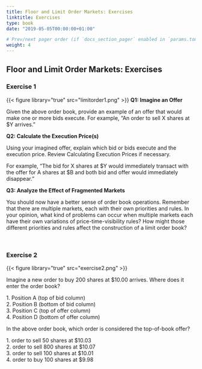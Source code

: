 ```yaml
---
title: Floor and Limit Order Markets: Exercises
linktitle: Exercises
type: book
date: "2019-05-05T00:00:00+01:00"

# Prev/next pager order (if `docs_section_pager` enabled in `params.toml`)
weight: 4
---
```


## Floor and Limit Order Markets: Exercises

### Exercise 1

{{< figure library="true" src="limitorder1.png"  >}}
<b>Q1: Imagine an Offer</b>
<p>Given the above order book, provide an example of an offer that would make one or more bids execute. For example, “An order to sell X shares at $Y arrives.”</p>

<b>Q2: Calculate the Execution Price(s)</b>
<p>Using your imagined offer, explain which bid or bids execute and the execution price. Review Calculating Execution Prices if necessary.</p>
<p>For example, “The bid for X shares at $Y would immediately transact with the offer for A shares at $B and both bid and offer would immediately disappear.”</p>
<b>Q3: Analyze the Effect of Fragmented Markets</b>
<p>You should now have a better sense of order book operations. Remember that there are multiple markets, each with their own priorities and rules. In your opinion, what kind of problems can occur when multiple markets each have their own variations of price-time-visibility rules? How might those different priorities and rules affect the construction of a limit order book?</p>
</br>

### Exercise 2</h4>
{{< figure library="true" src="exercise2.png"  >}}

<p>Imagine a new order to buy 200 shares at $10.00 arrives. Where does it enter the order book?</p>
1. Position A (top of bid column) </br>
2. Position B (bottom of bid column) </br>
3. Position C (top of offer column) </br>
4. Position D (bottom of offer column) </br>

<p>In the above order book, which order is considered the top-of-book offer?</p>
1. order to sell 50 shares at $10.03 </br>
2. order to sell 800 shares at $10.07 </br>
3. order to sell 100 shares at $10.01 </br>
4. order to buy 100 shares at $9.98  </br>





